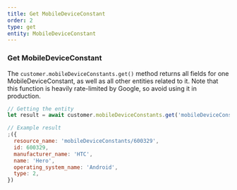 ```yaml
---
title: Get MobileDeviceConstant
order: 2
type: get
entity: MobileDeviceConstant
---
```


### Get MobileDeviceConstant

The `customer.mobileDeviceConstants.get()` method returns all fields for one MobileDeviceConstant, as well as all other entities related to it. Note that this function is heavily rate-limited by Google, so avoid using it in production.

```javascript
// Getting the entity
let result = await customer.mobileDeviceConstants.get('mobileDeviceConstants/600329')
```

```javascript
// Example result
;({
  resource_name: 'mobileDeviceConstants/600329',
  id: 600329,
  manufacturer_name: 'HTC',
  name: 'Hero',
  operating_system_name: 'Android',
  type: 2,
})
```
